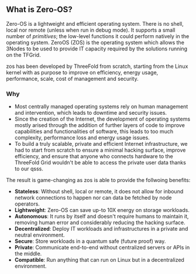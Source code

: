 ## What is Zero-OS?

Zero-OS is a lightweight and efficient operating system. There is no shell, local nor remote (unless when run in debug mode).
It supports a small number of _primitives_; the low-level functions it could perform natively in the operating system. ZeroOS (ZOS) is the operating system which allows the 3Nodes to be used to provide IT capacity required by the solutions running on the TFGrid.

zos has been developed by ThreeFold from scratch, starting from the Linux kernel with as purpose to improve on efficiency, energy usage, performance, scale, cost of management and security.

### Why

- Most centrally managed operating systems rely on human management and intervention, which leads to downtime and security issues. 
- Since the creation of the Internet, the development of operating systems mostly arised through the addition of further layers of code to improve capabilities and functionalities of software, this leads to too much complexity, performance loss and energy usage issues.
- To build a truly scalable, private and efficient Internet infrastructure, we had to start from scratch to ensure a minimal hacking surface, improve efficiency, and ensure that anyone who connects hardware to the ThreeFold Grid wouldn't be able to access the private user data thanks to our qsss.

The result is game-changing as zos is able to provide the follwoing benefits:

- **Stateless**: Without shell, local or remote, it does not allow for inbound network connections to happen nor can data be fetched by node operators.
- **Lightweight**: Zero-OS can save up-to 10X energy on storage workloads.
- **Autonomous**: It runs by itself and doesn't require humans to maintain it, removing human error and considerably reducing the hacking surface. 
- **Decentralized**: Deploy IT workloads and infrastructures in a private and neutral environment. 
- **Secure**: Store workloads in a quantum safe (future proof) way. 
- **Private**: Communicate end-to-end without centralized servers or APIs in the middle. 
- **Compatible**: Run anything that can run on Linux but in a decentralized environment. 


